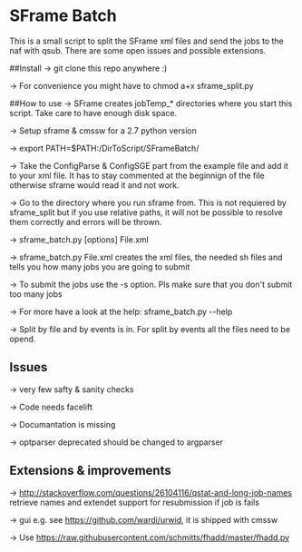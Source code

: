 # SFrame Batch

This is a small script to split the SFrame xml files and send the jobs to the naf with qsub.
There are some open issues and possible extensions.

##Install
-> git clone this repo anywhere :)

-> For convenience you might have to chmod a+x sframe_split.py 

##How to use
-> SFrame creates jobTemp_* directories where you start this script. Take care to have enough disk space.

-> Setup sframe & cmssw for a 2.7 python version 

-> export PATH=$PATH:/DirToScript/SFrameBatch/ 

-> Take the ConfigParse & ConfigSGE part from the example file and add it to your xml file. It has to stay commented at the beginnign of the file otherwise sframe would read it and not work.

-> Go to the directory where you run sframe from. This is not requiered by sframe_split but if you use relative paths, it will not be possible to resolve them correctly and errors will be thrown.

-> sframe_batch.py [options] File.xml

-> sframe_batch.py File.xml creates the xml files, the needed sh files and tells you how many jobs you are going to submit

-> To submit the jobs use the -s option. Pls make sure that you don't submit too many jobs 

-> For more have a look at the help: sframe_batch.py --help

-> Split by file and by events is in. For split by events all the files need to be opend.

## Issues 
-> very few safty & sanity checks

-> Code needs facelift

-> Documantation is missing

-> optparser deprecated should be changed to argparser

## Extensions & improvements

-> http://stackoverflow.com/questions/26104116/qstat-and-long-job-names retrieve names and extendet support for resubmission if job is fails 

-> gui e.g. see https://github.com/wardi/urwid, it is shipped with cmssw

-> Use https://raw.githubusercontent.com/schmitts/fhadd/master/fhadd.py 

